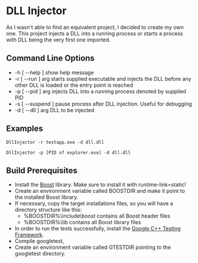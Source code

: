 DLL Injector
============

As I wasn't able to find an equivalent project, I decided to create my own one. This project injects a DLL into a running process or starts a process with DLL being the very first one imported.


Command Line Options
--------------
*  -h [ --help ]         show help message
*  -r [ --run ] arg      starts supplied executable and injects the DLL before any other DLL is loaded or the entry point is reached
*  -p [ --pid ] arg      injects DLL into a running process denoted by supplied PID
*  -s [ --suspend ]      pause process after DLL injection. Useful for debugging
*  -d [ --dll ] arg      DLL to be injected


Examples
--------------
	DllInjector -r testapp.exe -d dll.dll
	
	DllInjector -p [PID of explorer.exe] -d dll.dll


Build Prerequisites
--------------

* Install the [Boost](http://www.boost.org/) library. Make sure to install it with runtime-link=static!
* Create an environment variable called BOOSTDIR and make it point to the installed Boost library.
* If necessary, copy the target installations files, so you will have a directory structure like this:
	* %BOOSTDIR%\include\boost contains all Boost header files
	* %BOOSTDIR%\lib contains all Boost library files
* In order to run the tests successfully, install the [Google C++ Testing Framework](http://code.google.com/p/googletest/).
* Compile googletest,
* Create an environment variable called GTESTDIR pointing to the googletest directory.

